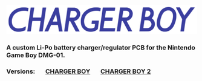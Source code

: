 <img src="images/logo_blue.png"><br>
### A custom Li-Po battery charger/regulator PCB for the Nintendo Game Boy DMG-01.

### Versions: &nbsp; &nbsp; &nbsp; <a href="https://github.com/hi-ban/charger-boy/tree/main/charger-boy-1">CHARGER BOY</a> &nbsp; &nbsp; &nbsp; <a href="https://github.com/hi-ban/charger-boy/tree/main/charger-boy-2">CHARGER BOY 2</a><br>






